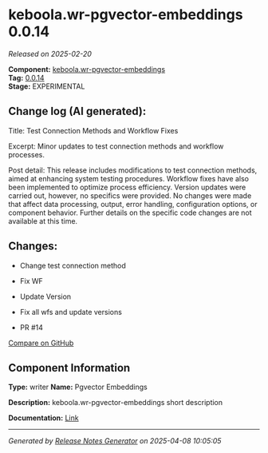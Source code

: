 #  keboola.wr-pgvector-embeddings 0.0.14

_Released on 2025-02-20_

**Component:** [keboola.wr-pgvector-embeddings](https://github.com/keboola/component-embeddings-v2)  
**Tag:** [0.0.14](https://github.com/keboola/component-embeddings-v2/releases/tag/0.0.14)  
**Stage:** EXPERIMENTAL


## Change log (AI generated):
Title: Test Connection Methods and Workflow Fixes

Excerpt: Minor updates to test connection methods and workflow processes.

Post detail: This release includes modifications to test connection methods, aimed at enhancing system testing procedures. Workflow fixes have also been implemented to optimize process efficiency. Version updates were carried out, however, no specifics were provided. No changes were made that affect data processing, output, error handling, configuration options, or component behavior. Further details on the specific code changes are not available at this time.



## Changes:



- Change test connection method 




- Fix WF 




- Update Version 






- Fix all wfs and update versions 




- PR #14 



[Compare on GitHub](https://github.com/keboola/component-embeddings-v2/compare/0.0.13...0.0.14)



## Component Information
**Type:** writer
**Name:** Pgvector Embeddings

**Description:** keboola.wr-pgvector-embeddings short description


**Documentation:** [Link](https://github.com/keboola/component-embeddings-v2/blob/master/README.md)



---
_Generated by [Release Notes Generator](https://github.com/keboola/release-notes-generator)
on 2025-04-08 10:05:05_